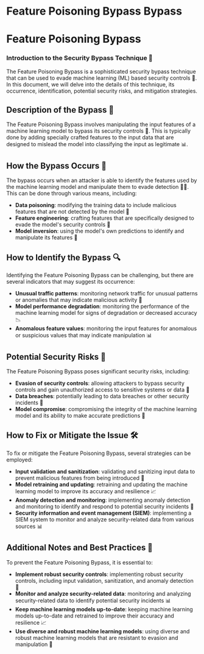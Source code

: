 # Feature Poisoning Bypass Bypass

# Feature Poisoning Bypass
### Introduction to the Security Bypass Technique 🚨
The Feature Poisoning Bypass is a sophisticated security bypass technique that can be used to evade machine learning (ML) based security controls 🤖. In this document, we will delve into the details of this technique, its occurrence, identification, potential security risks, and mitigation strategies.

## Description of the Bypass 📝
The Feature Poisoning Bypass involves manipulating the input features of a machine learning model to bypass its security controls 🚫. This is typically done by adding specially crafted features to the input data that are designed to mislead the model into classifying the input as legitimate 📊.

## How the Bypass Occurs 🤔
The bypass occurs when an attacker is able to identify the features used by the machine learning model and manipulate them to evade detection 🕵️‍♂️. This can be done through various means, including:
* **Data poisoning**: modifying the training data to include malicious features that are not detected by the model 📁
* **Feature engineering**: crafting features that are specifically designed to evade the model's security controls 🔨
* **Model inversion**: using the model's own predictions to identify and manipulate its features 🔮

## How to Identify the Bypass 🔍
Identifying the Feature Poisoning Bypass can be challenging, but there are several indicators that may suggest its occurrence:
* **Unusual traffic patterns**: monitoring network traffic for unusual patterns or anomalies that may indicate malicious activity 🚨
* **Model performance degradation**: monitoring the performance of the machine learning model for signs of degradation or decreased accuracy 📉
* **Anomalous feature values**: monitoring the input features for anomalous or suspicious values that may indicate manipulation 📊

## Potential Security Risks 🚨
The Feature Poisoning Bypass poses significant security risks, including:
* **Evasion of security controls**: allowing attackers to bypass security controls and gain unauthorized access to sensitive systems or data 🚫
* **Data breaches**: potentially leading to data breaches or other security incidents 📁
* **Model compromise**: compromising the integrity of the machine learning model and its ability to make accurate predictions 🤖

## How to Fix or Mitigate the Issue 🛠️
To fix or mitigate the Feature Poisoning Bypass, several strategies can be employed:
* **Input validation and sanitization**: validating and sanitizing input data to prevent malicious features from being introduced 🚮
* **Model retraining and updating**: retraining and updating the machine learning model to improve its accuracy and resilience 📈
* **Anomaly detection and monitoring**: implementing anomaly detection and monitoring to identify and respond to potential security incidents 🚨
* **Security information and event management (SIEM)**: implementing a SIEM system to monitor and analyze security-related data from various sources 📊

## Additional Notes and Best Practices 📝
To prevent the Feature Poisoning Bypass, it is essential to:
* **Implement robust security controls**: implementing robust security controls, including input validation, sanitization, and anomaly detection 🚫
* **Monitor and analyze security-related data**: monitoring and analyzing security-related data to identify potential security incidents 📊
* **Keep machine learning models up-to-date**: keeping machine learning models up-to-date and retrained to improve their accuracy and resilience 📈
* **Use diverse and robust machine learning models**: using diverse and robust machine learning models that are resistant to evasion and manipulation 🤖